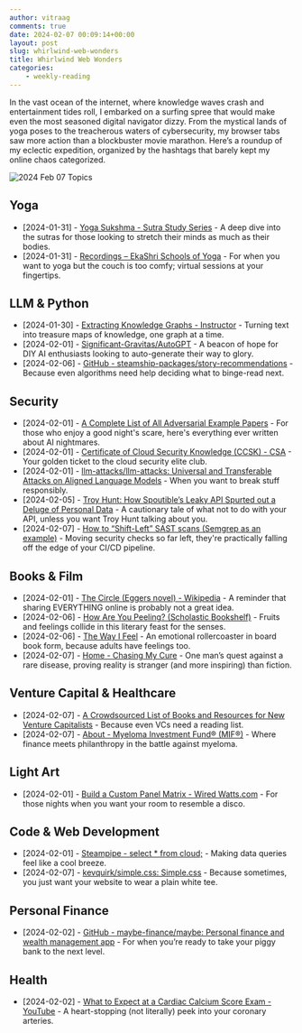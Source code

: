 ```yaml
---
author: vitraag
comments: true
date: 2024-02-07 00:09:14+00:00
layout: post
slug: whirlwind-web-wonders
title: Whirlwind Web Wonders
categories: 
    - weekly-reading
---
```

In the vast ocean of the internet, where knowledge waves crash and entertainment tides roll, I embarked on a surfing spree that would make even the most seasoned digital navigator dizzy. From the mystical lands of yoga poses to the treacherous waters of cybersecurity, my browser tabs saw more action than a blockbuster movie marathon. Here’s a roundup of my eclectic expedition, organized by the hashtags that barely kept my online chaos categorized.

![2024 Feb 07 Topics](https://images.unsplash.com/photo-1701339051917-ab68b601c5fd?q=80&w=2070&auto=format&fit=crop&ixlib=rb-4.0.3&ixid=M3wxMjA3fDB8MHxwaG90by1wYWdlfHx8fGVufDB8fHx8fA%3D%3D)

## Yoga
- [2024-01-31] - [Yoga Sukshma - Sutra Study Series](https://www.yogasukshma.com/articles-and-lecture-presentations-by-ganesh/sutra-study-series) - A deep dive into the sutras for those looking to stretch their minds as much as their bodies.
- [2024-01-31] - [Recordings – EkaShri Schools of Yoga](https://ekashri.yoga/recordings/) - For when you want to yoga but the couch is too comfy; virtual sessions at your fingertips.

## LLM & Python
- [2024-01-30] - [Extracting Knowledge Graphs - Instructor](https://jxnl.github.io/instructor/examples/knowledge_graph/) - Turning text into treasure maps of knowledge, one graph at a time.
- [2024-02-01] - [Significant-Gravitas/AutoGPT](https://github.com/Significant-Gravitas/AutoGPT) - A beacon of hope for DIY AI enthusiasts looking to auto-generate their way to glory.
- [2024-02-06] - [GitHub - steamship-packages/story-recommendations](https://github.com/steamship-packages/story-recommendations) - Because even algorithms need help deciding what to binge-read next.

## Security
- [2024-02-01] - [A Complete List of All Adversarial Example Papers](https://nicholas.carlini.com/writing/2019/all-adversarial-example-papers.html) - For those who enjoy a good night's scare, here's everything ever written about AI nightmares.
- [2024-02-01] - [Certificate of Cloud Security Knowledge (CCSK) -  CSA](https://cloudsecurityalliance.org/education/ccsk/) - Your golden ticket to the cloud security elite club.
- [2024-02-01] - [llm-attacks/llm-attacks: Universal and Transferable Attacks on Aligned Language Models](https://github.com/llm-attacks/llm-attacks) - When you want to break stuff responsibly.
- [2024-02-05] - [Troy Hunt: How Spoutible’s Leaky API Spurted out a Deluge of Personal Data](https://www.troyhunt.com/how-spoutibles-leaky-api-spurted-out-a-deluge-of-personal-data/) - A cautionary tale of what not to do with your API, unless you want Troy Hunt talking about you.
- [2024-02-07] - [How to “Shift-Left” SAST scans (Semgrep as an example)](https://medium.com/appsec-untangled/how-to-shift-left-sast-scans-semgrep-as-an-example-56f4428c31d3) - Moving security checks so far left, they're practically falling off the edge of your CI/CD pipeline.

## Books & Film
- [2024-02-01] - [The Circle (Eggers novel) - Wikipedia](https://en.wikipedia.org/wiki/The_Circle_(Eggers_novel)) - A reminder that sharing EVERYTHING online is probably not a great idea.
- [2024-02-06] - [How Are You Peeling? (Scholastic Bookshelf)](https://a.co/d/15A5Ipe) - Fruits and feelings collide in this literary feast for the senses.
- [2024-02-06] - [The Way I Feel](https://a.co/d/8TSlWxU) - An emotional rollercoaster in board book form, because adults have feelings too.
- [2024-02-07] - [Home - Chasing My Cure](https://chasingmycure.com/) - One man’s quest against a rare disease, proving reality is stranger (and more inspiring) than fiction.

## Venture Capital & Healthcare
- [2024-02-07] - [A Crowdsourced List of Books and Resources for New Venture Capitalists](https://chudson.substack.com/p/a-crowdsourced-list-of-books-and?utm_source=tldrfounders&nthPub=451) - Because even VCs need a reading list.
- [2024-02-07] - [About - Myeloma Investment Fund® (MIF®)](https://www.myelomainvestmentfund.org/about/) - Where finance meets philanthropy in the battle against myeloma.

## Light Art
- [2024-02-01] - [Build a Custom Panel Matrix - Wired Watts.com](https://www.wiredwatts.com/build-a-matrix-kit) - For those nights when you want your room to resemble a disco.

## Code & Web Development
- [2024-02-01] - [Steampipe -  select * from cloud;](https://steampipe.io/) - Making data queries feel like a cool breeze.
- [2024-02-07] - [kevquirk/simple.css: Simple.css](https://github.com/kevquirk/simple.css) - Because sometimes, you just want your website to wear a plain white tee.

## Personal Finance
- [2024-02-02] - [GitHub - maybe-finance/maybe: Personal finance and wealth management app](https://github.com/maybe-finance/maybe) - For when you’re ready to take your piggy bank to the next level.

## Health
- [2024-02-02] - [What to Expect at a Cardiac Calcium Score Exam - YouTube](https://www.youtube.com/watch?v=HfBDIIdmjKM) - A heart-stopping (not literally) peek into your coronary arteries.


